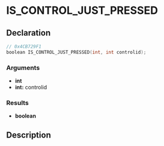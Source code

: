 # IS_CONTROL_JUST_PRESSED

## Declaration
```cpp
// 0x4CB729F1
boolean IS_CONTROL_JUST_PRESSED(int, int controlid);
```

### Arguments
- **int**
- **int:** controlid

### Results
- **boolean**

## Description

